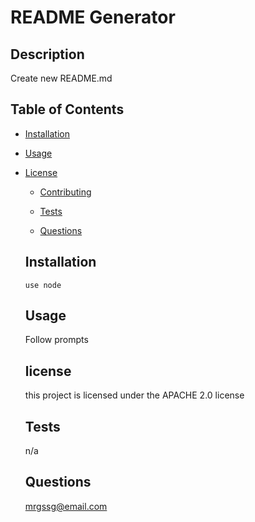 # README Generator 
  

  ## Description

  Create new README.md

  ## Table of Contents

  * [Installation](#installation)
  
  * [Usage](#usage)
    
* [License](#license)

  * [Contributing](#contributing)

  * [Tests](#tests)

  * [Questions](#questions)

  ## Installation 

   ```
  use node
  ```

  ## Usage

  Follow prompts

  ## license
    this project is licensed under the APACHE 2.0 license

  ## Tests

  n/a

  ## Questions

  mrgssg@email.com 
